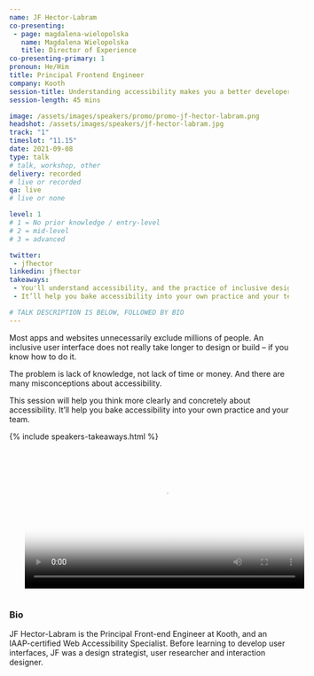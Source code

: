 ```yaml
---
name: JF Hector-Labram
co-presenting: 
 - page: magdalena-wielopolska
   name: Magdalena Wielopolska
   title: Director of Experience
co-presenting-primary: 1
pronoun: He/Him
title: Principal Frontend Engineer
company: Kooth
session-title: Understanding accessibility makes you a better developer/designer/leader
session-length: 45 mins

image: /assets/images/speakers/promo/promo-jf-hector-labram.png
headshot: /assets/images/speakers/jf-hector-labram.jpg
track: "1"
timeslot: "11.15"
date: 2021-09-08
type: talk
# talk, workshop, other
delivery: recorded
# live or recorded
qa: live
# live or none

level: 1
# 1 = No prior knowledge / entry-level
# 2 = mid-level
# 3 = advanced

twitter:
 - jfhector
linkedin: jfhector
takeaways:
 - You'll understand accessibility, and the practice of inclusive design and development
 - It’ll help you bake accessibility into your own practice and your team

# TALK DESCRIPTION IS BELOW, FOLLOWED BY BIO
---
```


Most apps and websites unnecessarily exclude millions of people.
An inclusive user interface does not really take longer to design or build – if you know how to do it.

The problem is lack of knowledge, not lack of time or money.
And there are many misconceptions about accessibility.

This session will help you think more clearly and concretely about accessibility.
It’ll help you bake accessibility into your own practice and your team.

{% include speakers-takeaways.html %}

<video width="100%" controls playsinline loop poster="/assets/video/kooth.jpg"  style="margin-bottom:1em; padding: 0px 2em;">
  <source src="/assets/video/kooth.mp4" type="video/mp4">
  Your browser does not support the video tag.
</video>

<h3>Bio</h3>

JF Hector-Labram is the Principal Front-end Engineer at Kooth, and an IAAP-certified Web Accessibility Specialist. Before learning to develop user interfaces, JF was a design strategist, user researcher and interaction designer.

